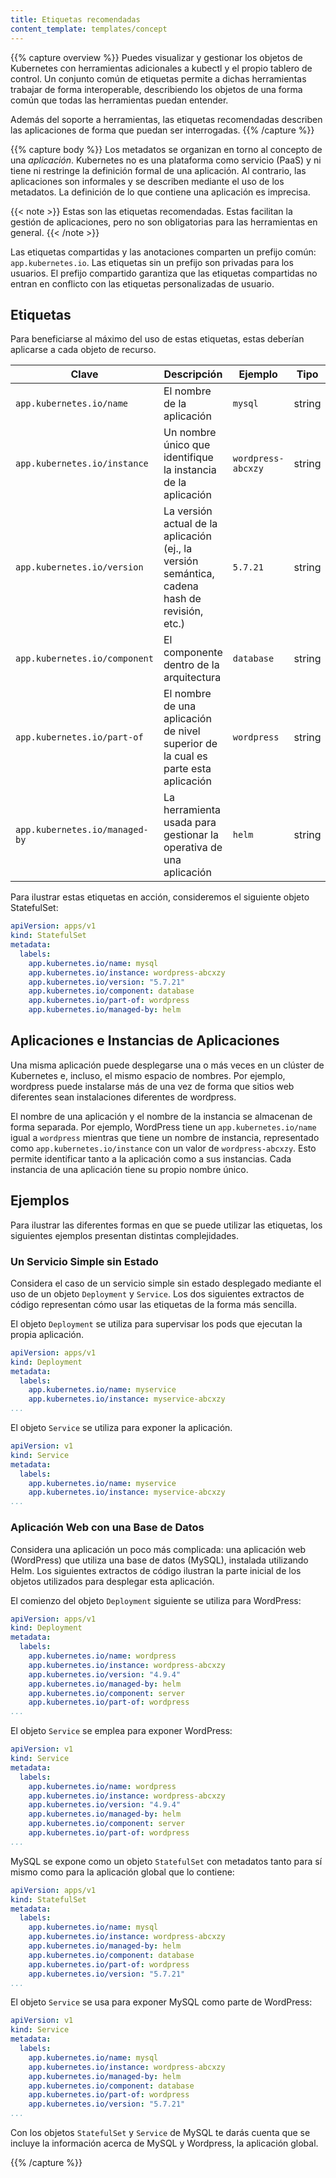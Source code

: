 ```yaml
---
title: Etiquetas recomendadas
content_template: templates/concept
---
```


{{% capture overview %}}
Puedes visualizar y gestionar los objetos de Kubernetes con herramientas adicionales a kubectl
y el propio tablero de control. Un conjunto común de etiquetas permite a dichas herramientas 
trabajar de forma interoperable, describiendo los objetos de una forma común que todas las
herramientas puedan entender.

Además del soporte a herramientas, las etiquetas recomendadas describen las aplicaciones
de forma que puedan ser interrogadas.
{{% /capture %}}

{{% capture body %}}
Los metadatos se organizan en torno al concepto de una _aplicación_. Kubernetes no es
una plataforma como servicio (PaaS) y ni tiene ni restringe la definición formal de una aplicación.
Al contrario, las aplicaciones son informales y se describen mediante el uso de los metadatos.
La definición de lo que contiene una aplicación es imprecisa.

{{< note >}}
Estas son las etiquetas recomendadas. Estas facilitan la gestión de aplicaciones,
pero no son obligatorias para las herramientas en general.
{{< /note >}}

Las etiquetas compartidas y las anotaciones comparten un prefijo común: `app.kubernetes.io`. 
Las etiquetas sin un prefijo son privadas para los usuarios. El prefijo compartido
garantiza que las etiquetas compartidas no entran en conflicto con las etiquetas
personalizadas de usuario.

## Etiquetas

Para beneficiarse al máximo del uso de estas etiquetas, estas deberían aplicarse a cada objeto de recurso.

| Clave                               | Descripción           | Ejemplo  | Tipo |
| ----------------------------------- | --------------------- | -------- | ---- |
| `app.kubernetes.io/name`            | El nombre de la aplicación | `mysql` | string |
| `app.kubernetes.io/instance`        | Un nombre único que identifique la instancia de la aplicación | `wordpress-abcxzy` | string |
| `app.kubernetes.io/version`         | La versión actual de la aplicación (ej., la versión semántica, cadena hash de revisión, etc.) | `5.7.21` | string |
| `app.kubernetes.io/component`       | El componente dentro de la arquitectura | `database` | string |
| `app.kubernetes.io/part-of`         | El nombre de una aplicación de nivel superior de la cual es parte esta aplicación | `wordpress` | string |
| `app.kubernetes.io/managed-by`  | La herramienta usada para gestionar la operativa de una aplicación | `helm` | string |

Para ilustrar estas etiquetas en acción, consideremos el siguiente objeto StatefulSet:

```yaml
apiVersion: apps/v1
kind: StatefulSet
metadata:
  labels:
    app.kubernetes.io/name: mysql
    app.kubernetes.io/instance: wordpress-abcxzy
    app.kubernetes.io/version: "5.7.21"
    app.kubernetes.io/component: database
    app.kubernetes.io/part-of: wordpress
    app.kubernetes.io/managed-by: helm
```

## Aplicaciones e Instancias de Aplicaciones

Una misma aplicación puede desplegarse una o más veces en un clúster de Kubernetes e,
incluso, el mismo espacio de nombres. Por ejemplo, wordpress puede instalarse más de una
vez de forma que sitios web diferentes sean instalaciones diferentes de wordpress.

El nombre de una aplicación y el nombre de la instancia se almacenan de forma separada. 
Por ejemplo, WordPress tiene un `app.kubernetes.io/name` igual a `wordpress` mientras que 
tiene un nombre de instancia, representado como `app.kubernetes.io/instance` con un valor de 
`wordpress-abcxzy`. Esto permite identificar tanto a la aplicación como a sus instancias. 
Cada instancia de una aplicación tiene su propio nombre único.

## Ejemplos

Para ilustrar las diferentes formas en que se puede utilizar las etiquetas, los siguientes ejemplos presentan distintas complejidades.

### Un Servicio Simple sin Estado

Considera el caso de un servicio simple sin estado desplegado mediante el uso de un objeto `Deployment` y `Service`. Los dos siguientes extractos de código representan cómo usar las etiquetas de la forma más sencilla.

El objeto `Deployment` se utiliza para supervisar los pods que ejecutan la propia aplicación.
```yaml
apiVersion: apps/v1
kind: Deployment
metadata:
  labels:
    app.kubernetes.io/name: myservice
    app.kubernetes.io/instance: myservice-abcxzy
...
```

El objeto `Service` se utiliza para exponer la aplicación.
```yaml
apiVersion: v1
kind: Service
metadata:
  labels:
    app.kubernetes.io/name: myservice
    app.kubernetes.io/instance: myservice-abcxzy
...
```

### Aplicación Web con una Base de Datos

Considera una aplicación un poco más complicada: una aplicación web (WordPress)
que utiliza una base de datos (MySQL), instalada utilizando Helm. Los siguientes extractos
de código ilustran la parte inicial de los objetos utilizados para desplegar esta aplicación.

El comienzo del objeto `Deployment` siguiente se utiliza para WordPress:

```yaml
apiVersion: apps/v1
kind: Deployment
metadata:
  labels:
    app.kubernetes.io/name: wordpress
    app.kubernetes.io/instance: wordpress-abcxzy
    app.kubernetes.io/version: "4.9.4"
    app.kubernetes.io/managed-by: helm
    app.kubernetes.io/component: server
    app.kubernetes.io/part-of: wordpress
...
```

El objeto `Service` se emplea para exponer WordPress:

```yaml
apiVersion: v1
kind: Service
metadata:
  labels:
    app.kubernetes.io/name: wordpress
    app.kubernetes.io/instance: wordpress-abcxzy
    app.kubernetes.io/version: "4.9.4"
    app.kubernetes.io/managed-by: helm
    app.kubernetes.io/component: server
    app.kubernetes.io/part-of: wordpress
...
```

MySQL se expone como un objeto `StatefulSet` con metadatos tanto para sí mismo como para la aplicación global que lo contiene:

```yaml
apiVersion: apps/v1
kind: StatefulSet
metadata:
  labels:
    app.kubernetes.io/name: mysql
    app.kubernetes.io/instance: wordpress-abcxzy
    app.kubernetes.io/managed-by: helm
    app.kubernetes.io/component: database
    app.kubernetes.io/part-of: wordpress
    app.kubernetes.io/version: "5.7.21"
...
```

El objeto `Service` se usa para exponer MySQL como parte de WordPress:

```yaml
apiVersion: v1
kind: Service
metadata:
  labels:
    app.kubernetes.io/name: mysql
    app.kubernetes.io/instance: wordpress-abcxzy
    app.kubernetes.io/managed-by: helm
    app.kubernetes.io/component: database
    app.kubernetes.io/part-of: wordpress
    app.kubernetes.io/version: "5.7.21"
...
```

Con los objetos `StatefulSet` y `Service` de MySQL te darás cuenta que se incluye la información acerca de MySQL y Wordpress, la aplicación global.

{{% /capture %}}